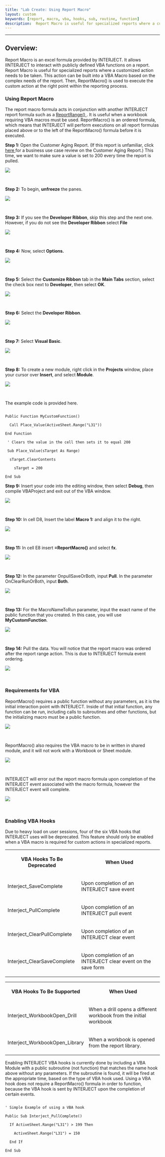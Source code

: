 ```yaml
---
title: "Lab Create: Using Report Macro"
layout: custom
keywords: [report, macro, vba, hooks, sub, routine, function]
description:  Report Macro is useful for specialized reports where a customized action needs to be taken. This action can be built into a VBA Macro based on the complex needs of the report.
---
```

* * *

##  **Overview:**

Report Macro is an excel formula provided by INTERJECT. It allows IINTERJECT to interact with publicly defined VBA functions on a report.  Report Macro is useful for specialized reports where a customized action needs to be taken. This action can be built into a VBA Macro based on the complex needs of the report. Then, ReportMacro() is used to execute the custom action at the right point within the reporting process.

###  Using Report Macro 

The report macro formula acts in conjunction with another INTERJECT report formula such as a [ ReportRange() ](/KB/ExcelFunctions/ReportRange.html). It is useful when a workbook requiring VBA macros must be used. ReportMacro() is an ordered formula, which means that INTERJECT will perform executions on all report formulas placed above or to the left of the ReportMacro() formula before it is executed. 

**Step 1:** Open the Customer Aging Report. (If this report is unfamiliar, click [ here ](/KB/HowToUse/Walkthroughs/CustomerAging.html) for a business use case review on the Customer Aging Report.) This time, we want to make sure a value is set to 200 every time the report is pulled. 

![](/images/L-Create-RepMacro/01.jpg)

<br> 


**Step 2:** To begin, **unfreeze** the panes. 

![](/images/L-Create-RepMacro/02.jpg)

<br> 


**Step 3:** If you see the **Developer Ribbon**, skip this step and the next one. However, if you do not see the **Developer Ribbon** select **File**

![](/images/L-Create-RepMacro/03.jpg)

<br> 


**Step 4:** Now, select **Options.**

![](/images/L-Create-RepMacro/04.jpg)

<br> 


**Step 5:** Select the **Customize Ribbon** tab in the **Main Tabs** section, select the check box next to **Developer**, then select **OK**. 

![](/images/L-Create-RepMacro/05.jpg)

<br> 


**Step 6:** Select the **Developer Ribbon**. 

![](/images/L-Create-RepMacro/06.jpg)

<br> 


**Step 7:** Select **Visual Basic**. 

![](/images/L-Create-RepMacro/07.jpg)

<br> 


**Step 8:** To create a new module, right click in the **Projects** window, place your cursor over **Insert**, and select **Module**. 

![](/images/L-Create-RepMacro/08.jpg)

<br> 


The example code is provided here. 

```VB

Public Function MyCustomFunction()

  Call Place_Value(ActiveSheet.Range("L31"))

End Function  

 ' Clears the value in the cell then sets it to equal 200 

 Sub Place_Value(sTarget As Range)

  sTarget.ClearContents 

    sTarget = 200 

End Sub

```

  


**Step 9:** Insert your code into the editing window, then select **Debug**, then compile VBAProject and exit out of the VBA window. 

![](/images/L-Create-RepMacro/09.jpg)

<br> 


**Step 10:** In cell D8, Insert the label **Macro 1:** and align it to the right. 

![](/images/L-Create-RepMacro/10.jpg)

<br> 


**Step 11:** In cell E8 insert **=ReportMacro()** and select **fx**. 

![](/images/L-Create-RepMacro/11.jpg)

<br> 


**Step 12:** In the parameter OnpullSaveOrBoth, input **Pull**. In the parameter OnClearRunOrBoth, input **Both**. 

![](/images/L-Create-RepMacro/12.jpg)

<br> 


**Step 13:** For the MacroNameToRun parameter, input the exact name of the public function that you created. In this case, you will use **MyCustomFunction**. 

![](/images/L-Create-RepMacro/13.jpg)

<br> 


**Step 14:** Pull the data. You will notice that the report macro was ordered after the report range action. This is due to INTERJECT formula event ordering. 

![](/images/L-Create-RepMacro/14.jpg)

<br>

###  Requirements for VBA 

ReportMacro() requires a public function without any parameters, as it is the initial interaction point with INTERJECT. Inside of that initial function, any function can be run, including calls to subroutines and other functions, but the initializing macro must be a public function. 

![](/images/L-Create-RepMacro/15.jpg)

<br> 


ReportMacro() also requires the VBA macro to be in written in shared module, and it will not work with a Workbook or Sheet module. 

![](/images/L-Create-RepMacro/16.jpg)

<br> 


INTERJECT will error out the report macro formula upon completion of the INTERJECT event associated with the macro formula, however the INTERJECT event will complete. 

![](/images/L-Create-RepMacro/17.jpg)

<br>

###  Enabling VBA Hooks 

Due to heavy load on user sessions, four of the six VBA hooks that INTERJECT uses will be deprecated. This feature should only be enabled when a VBA macro is required for custom actions in specialized reports.   
  
<table>   
<tr>  
<th>



VBA Hooks To Be Deprecated 


</th>  
<th>



When Used 


</th> </tr>  
<tr>  
<td>



Interject_SaveComplete 


</td>  
<td>

Upon completion of an INTERJECT save event 
</td> </tr>  
<tr>  
<td>

Interject_PullComplete 
</td>  
<td>

Upon completion of an INTERJECT pull event 
</td> </tr>  
<tr>  
<td>

Interject_ClearPullComplete 
</td>  
<td>

Upon completion of an INTERJECT clear event 
</td> </tr>  
<tr>  
<td>

Interject_ClearSaveComplete 
</td>  
<td>

Upon completion of an INTERJECT clear event on the save form 
</td> </tr> </table>  
  
<table>    
<tr>  
<th>



VBA Hooks To Be Supported 


</th>  
<th>



When Used 


</th> </tr>  
<tr>  
<td>

Interject_WorkbookOpen_Drill 
</td>  
<td>



When a drill opens a different workbook from the initial workbook 


</td> </tr>  
<tr>  
<td>

Interject_WorkbookOpen_Library 
</td>  
<td>



When a workbook is opened from the report library. 


</td> </tr> </table>

  
Enabling INTERJECT VBA hooks is currently done by including a VBA Module with a public subroutine (not function) that matches the name hook above without any parameters. If the subroutine is found, it will be fired at the appropriate time, based on the type of VBA hook used. Using a VBA hook does not require a ReportMacro() formula in order to function, because the VBA hook is sent by INTERJECT upon the completion of certain events. 

```VB

' Simple Example of using a VBA hook

Public Sub Interject_PullComplete()

  If ActiveSheet.Range("L31") > 199 Then

    ActiveSheet.Range("L31") = 150

  End If 

End Sub 

```